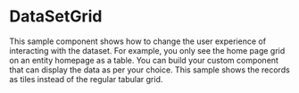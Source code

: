 # DataSetGrid
This sample component shows how to change the user experience of interacting with the dataset. For example, you only see the home page grid on an entity homepage as a table. You can build your custom component that can display the data as per your choice. This sample shows the records as tiles instead of the regular tabular grid.

